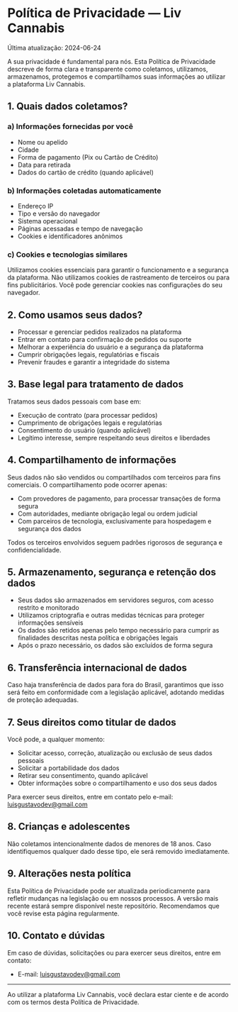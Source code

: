 # Política de Privacidade — Liv Cannabis

Última atualização: 2024-06-24

A sua privacidade é fundamental para nós. Esta Política de Privacidade descreve de forma clara e transparente como coletamos, utilizamos, armazenamos, protegemos e compartilhamos suas informações ao utilizar a plataforma Liv Cannabis.

## 1. Quais dados coletamos?

### a) Informações fornecidas por você
- Nome ou apelido
- Cidade
- Forma de pagamento (Pix ou Cartão de Crédito)
- Data para retirada
- Dados do cartão de crédito (quando aplicável)

### b) Informações coletadas automaticamente
- Endereço IP
- Tipo e versão do navegador
- Sistema operacional
- Páginas acessadas e tempo de navegação
- Cookies e identificadores anônimos

### c) Cookies e tecnologias similares
Utilizamos cookies essenciais para garantir o funcionamento e a segurança da plataforma. Não utilizamos cookies de rastreamento de terceiros ou para fins publicitários. Você pode gerenciar cookies nas configurações do seu navegador.

## 2. Como usamos seus dados?

- Processar e gerenciar pedidos realizados na plataforma
- Entrar em contato para confirmação de pedidos ou suporte
- Melhorar a experiência do usuário e a segurança da plataforma
- Cumprir obrigações legais, regulatórias e fiscais
- Prevenir fraudes e garantir a integridade do sistema

## 3. Base legal para tratamento de dados

Tratamos seus dados pessoais com base em:
- Execução de contrato (para processar pedidos)
- Cumprimento de obrigações legais e regulatórias
- Consentimento do usuário (quando aplicável)
- Legítimo interesse, sempre respeitando seus direitos e liberdades

## 4. Compartilhamento de informações

Seus dados não são vendidos ou compartilhados com terceiros para fins comerciais. O compartilhamento pode ocorrer apenas:
- Com provedores de pagamento, para processar transações de forma segura
- Com autoridades, mediante obrigação legal ou ordem judicial
- Com parceiros de tecnologia, exclusivamente para hospedagem e segurança dos dados

Todos os terceiros envolvidos seguem padrões rigorosos de segurança e confidencialidade.

## 5. Armazenamento, segurança e retenção dos dados

- Seus dados são armazenados em servidores seguros, com acesso restrito e monitorado
- Utilizamos criptografia e outras medidas técnicas para proteger informações sensíveis
- Os dados são retidos apenas pelo tempo necessário para cumprir as finalidades descritas nesta política e obrigações legais
- Após o prazo necessário, os dados são excluídos de forma segura

## 6. Transferência internacional de dados

Caso haja transferência de dados para fora do Brasil, garantimos que isso será feito em conformidade com a legislação aplicável, adotando medidas de proteção adequadas.

## 7. Seus direitos como titular de dados

Você pode, a qualquer momento:
- Solicitar acesso, correção, atualização ou exclusão de seus dados pessoais
- Solicitar a portabilidade dos dados
- Retirar seu consentimento, quando aplicável
- Obter informações sobre o compartilhamento e uso dos seus dados

Para exercer seus direitos, entre em contato pelo e-mail: [luisgustavodev@gmail.com](mailto:luisgustavodev@gmail.com)

## 8. Crianças e adolescentes

Não coletamos intencionalmente dados de menores de 18 anos. Caso identifiquemos qualquer dado desse tipo, ele será removido imediatamente.

## 9. Alterações nesta política

Esta Política de Privacidade pode ser atualizada periodicamente para refletir mudanças na legislação ou em nossos processos. A versão mais recente estará sempre disponível neste repositório. Recomendamos que você revise esta página regularmente.

## 10. Contato e dúvidas

Em caso de dúvidas, solicitações ou para exercer seus direitos, entre em contato:
- E-mail: [luisgustavodev@gmail.com](mailto:luisgustavodev@gmail.com)

---

Ao utilizar a plataforma Liv Cannabis, você declara estar ciente e de acordo com os termos desta Política de Privacidade.
